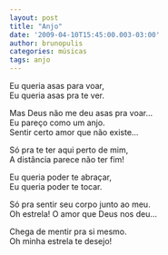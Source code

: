 ```yaml
---
layout: post
title: "Anjo"
date: '2009-04-10T15:45:00.003-03:00'
author: brunopulis
categories: músicas
tags: anjo
---
```


Eu queria asas para voar,<br />
Eu queria asas pra te ver.<br />

Mas Deus não me deu asas pra voar...<br />
Eu pareço como um anjo.<br />
Sentir certo amor que não existe...<br />

Só pra te ter aqui perto de mim,<br />
A distância parece não ter fim!<br />

Eu queria poder te abraçar,<br />
Eu queria poder te tocar.<br />

Só pra sentir seu corpo junto ao meu.<br />
Oh estrela! O amor que Deus nos deu...<br />

Chega de mentir pra si mesmo.<br />
Oh minha estrela te desejo!